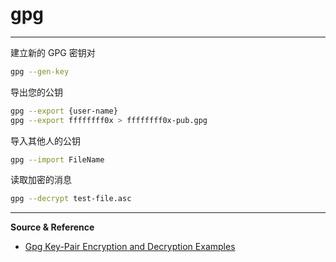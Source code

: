 # gpg

---

建立新的 GPG 密钥对
```bash
gpg --gen-key
```

导出您的公钥
```bash
gpg --export {user-name}
gpg --export ffffffff0x > ffffffff0x-pub.gpg
```

导入其他人的公钥
```bash
gpg --import FileName
```

读取加密的消息
```bash
gpg --decrypt test-file.asc
```

---

**Source & Reference**
- [Gpg Key-Pair Encryption and Decryption Examples](https://linux.101hacks.com/unix/gpg-command-examples/)
